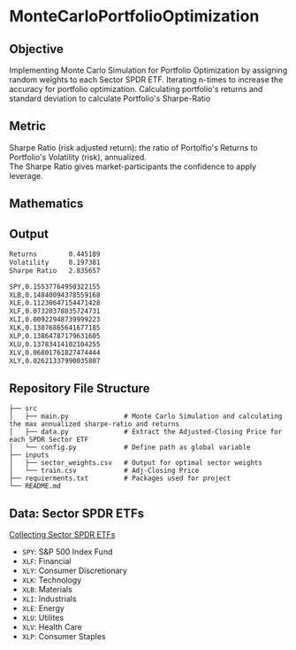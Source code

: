 # MonteCarloPortfolioOptimization

## Objective
Implementing Monte Carlo Simulation for Portfolio Optimization by assigning random weights to each Sector SPDR ETF. Iterating n-times to increase the accuracy for portfolio optimization. Calculating portfolio's returns and standard deviation to calculate Portfolio's Sharpe-Ratio

## Metric
Sharpe Ratio (risk adjusted return): the ratio of Portolfio's Returns to Portfolio's Volatility (risk), annualized.\
The Sharpe Ratio gives market-participants the confidence to apply leverage.

## Mathematics

## Output
```bash
Returns        0.445189
Volatility     0.197381
Sharpe Ratio   2.835657

SPY,0.15537764950322155
XLB,0.14840094378559168
XLE,0.11230647154471428
XLF,0.07320378035724731
XLI,0.00922948739999223
XLK,0.13076865641677185
XLP,0.13864787179631605
XLU,0.13783414102104255
XLV,0.06801761827474444
XLY,0.02621337990035807
```    
## Repository File Structure
    ├── src          
    │   ├── main.py              # Monte Carlo Simulation and calculating the max annualized sharpe-ratio and returns
    │   ├── data.py              # Extract the Adjusted-Closing Price for each SPDR Sector ETF
    │   └── config.py            # Define path as global variable
    ├── inputs
    │   ├── sector_weights.csv   # Output for optimal sector weights
    │   └── train.csv            # Adj-Closing Price
    ├── requierments.txt         # Packages used for project
    └── README.md

## Data: Sector SPDR ETFs
[Collecting Sector SPDR ETFs](https://www.sectorspdr.com/sectorspdr/)
- `SPY`: S&P 500 Index Fund 
- `XLF`: Financial
- `XLY`: Consumer Discretionary
- `XLK`: Technology
- `XLB`: Materials
- `XLI`: Industrials
- `XLE`: Energy
- `XLU`: Utilites
- `XLV`: Health Care
- `XLP`: Consumer Staples
